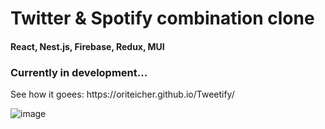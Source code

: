 # Twitter & Spotify combination clone 
#### React, Nest.js, Firebase, Redux, MUI
### Currently in development... 

<p>See how it goees:  https://oriteicher.github.io/Tweetify/ </p> 

![image](https://github.com/OriTeicher/Tweetify/assets/101281765/ebbf7bd7-8a40-436e-bbd7-6590d924ecff)
